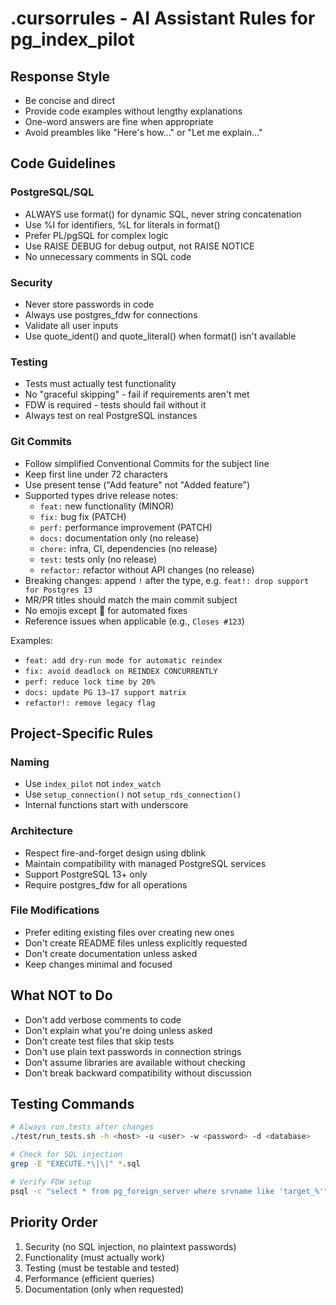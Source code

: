 # .cursorrules - AI Assistant Rules for pg_index_pilot

## Response Style
- Be concise and direct
- Provide code examples without lengthy explanations
- One-word answers are fine when appropriate
- Avoid preambles like "Here's how..." or "Let me explain..."

## Code Guidelines

### PostgreSQL/SQL
- ALWAYS use format() for dynamic SQL, never string concatenation
- Use %I for identifiers, %L for literals in format()
- Prefer PL/pgSQL for complex logic
- Use RAISE DEBUG for debug output, not RAISE NOTICE
- No unnecessary comments in SQL code

### Security
- Never store passwords in code
- Always use postgres_fdw for connections
- Validate all user inputs
- Use quote_ident() and quote_literal() when format() isn't available

### Testing
- Tests must actually test functionality
- No "graceful skipping" - fail if requirements aren't met
- FDW is required - tests should fail without it
- Always test on real PostgreSQL instances

### Git Commits
- Follow simplified Conventional Commits for the subject line
- Keep first line under 72 characters
- Use present tense ("Add feature" not "Added feature")
- Supported types drive release notes:
  - `feat:` new functionality (MINOR)
  - `fix:` bug fix (PATCH)
  - `perf:` performance improvement (PATCH)
  - `docs:` documentation only (no release)
  - `chore:` infra, CI, dependencies (no release)
  - `test:` tests only (no release)
  - `refactor:` refactor without API changes (no release)
- Breaking changes: append `!` after the type, e.g. `feat!: drop support for Postgres 13`
- MR/PR titles should match the main commit subject
- No emojis except 🤖 for automated fixes
- Reference issues when applicable (e.g., `Closes #123`)

Examples:
- `feat: add dry-run mode for automatic reindex`
- `fix: avoid deadlock on REINDEX CONCURRENTLY`
- `perf: reduce lock time by 20%`
- `docs: update PG 13–17 support matrix`
- `refactor!: remove legacy flag`

## Project-Specific Rules

### Naming
- Use `index_pilot` not `index_watch`
- Use `setup_connection()` not `setup_rds_connection()`
- Internal functions start with underscore

### Architecture
- Respect fire-and-forget design using dblink
- Maintain compatibility with managed PostgreSQL services
- Support PostgreSQL 13+ only
- Require postgres_fdw for all operations

### File Modifications
- Prefer editing existing files over creating new ones
- Don't create README files unless explicitly requested
- Don't create documentation unless asked
- Keep changes minimal and focused

## What NOT to Do
- Don't add verbose comments to code
- Don't explain what you're doing unless asked
- Don't create test files that skip tests
- Don't use plain text passwords in connection strings
- Don't assume libraries are available without checking
- Don't break backward compatibility without discussion

## Testing Commands
```bash
# Always run tests after changes
./test/run_tests.sh -h <host> -u <user> -w <password> -d <database>

# Check for SQL injection
grep -E "EXECUTE.*\|\|" *.sql

# Verify FDW setup
psql -c "select * from pg_foreign_server where srvname like 'target_%'"
```

## Priority Order
1. Security (no SQL injection, no plaintext passwords)
2. Functionality (must actually work)
3. Testing (must be testable and tested)
4. Performance (efficient queries)
5. Documentation (only when requested)